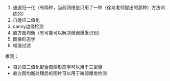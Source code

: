 1. 通道归一化（有两种，当前网络是只用了一种（徐龙老师提出的那种）方法训练的）
2. 自适应二值化
3. canny边缘检测
4. 直方图均衡（有可能可以解决微弱爆发识别）
5. 图像形态学
6. 幅值过滤

推测：
* 自适应二值化配合图像形态学可以用于三型爆
* 直方图均衡处理后的图片可以用于微弱爆发检测
